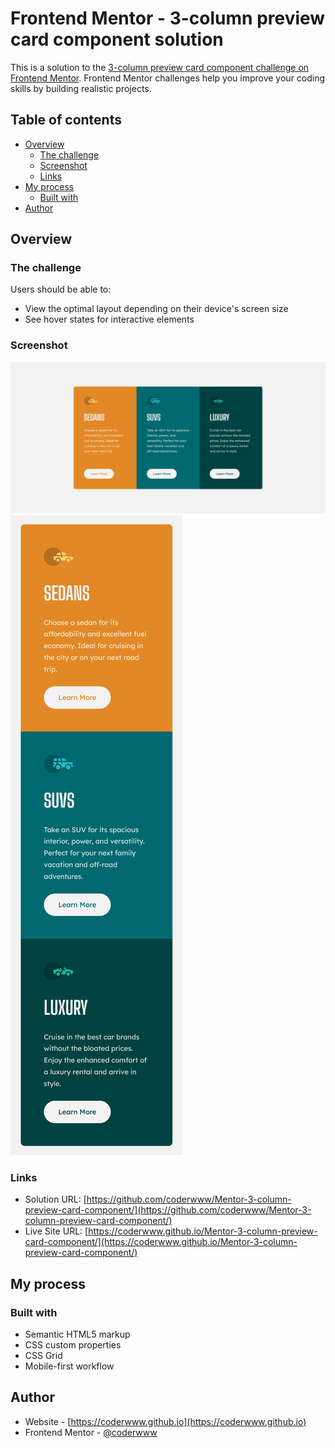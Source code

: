 # Frontend Mentor - 3-column preview card component solution

This is a solution to the [3-column preview card component challenge on Frontend Mentor](https://www.frontendmentor.io/challenges/3column-preview-card-component-pH92eAR2-). Frontend Mentor challenges help you improve your coding skills by building realistic projects. 

## Table of contents

- [Overview](#overview)
  - [The challenge](#the-challenge)
  - [Screenshot](#screenshot)
  - [Links](#links)
- [My process](#my-process)
  - [Built with](#built-with)
- [Author](#author)

## Overview

### The challenge

Users should be able to:

- View the optimal layout depending on their device's screen size
- See hover states for interactive elements

### Screenshot

![](./design/Screenshot-3-column-preview-card-component-desktop.png)
![](./design/Screenshot-3-column-preview-card-component-mobile.png)

### Links

- Solution URL: [https://github.com/coderwww/Mentor-3-column-preview-card-component/](https://github.com/coderwww/Mentor-3-column-preview-card-component/)
- Live Site URL: [https://coderwww.github.io/Mentor-3-column-preview-card-component/](https://coderwww.github.io/Mentor-3-column-preview-card-component/)

## My process

### Built with

- Semantic HTML5 markup
- CSS custom properties
- CSS Grid
- Mobile-first workflow

## Author

- Website - [https://coderwww.github.io](https://coderwww.github.io)
- Frontend Mentor - [@coderwww](https://www.frontendmentor.io/profile/coderwww)
